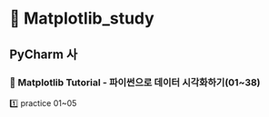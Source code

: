 # :pushpin: Matplotlib_study
## PyCharm 사
### :notebook: Matplotlib Tutorial - 파이썬으로 데이터 시각화하기(01~38)


:one: practice 01~05
